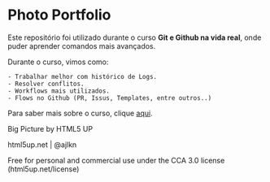 # Photo Portfolio

Este repositório foi utilizado durante o curso **Git e Github na vida real**, onde puder aprender comandos mais avançados.

Durante o curso, vimos como:

	- Trabalhar melhor com histórico de Logs.
	- Resolver conflitos.
	- Workflows mais utilizados.
	- Flows no Github (PR, Issus, Templates, entre outros..)
	
Para saber mais sobre o curso, clique [aqui](https://www.youtube.com/playlist?list=PLlAbYrWSYTiNqugqFFWWsgONJsmc3eMpg).

Big Picture by HTML5 UP

html5up.net | @ajlkn

Free for personal and commercial use under the CCA 3.0 license (html5up.net/license)
